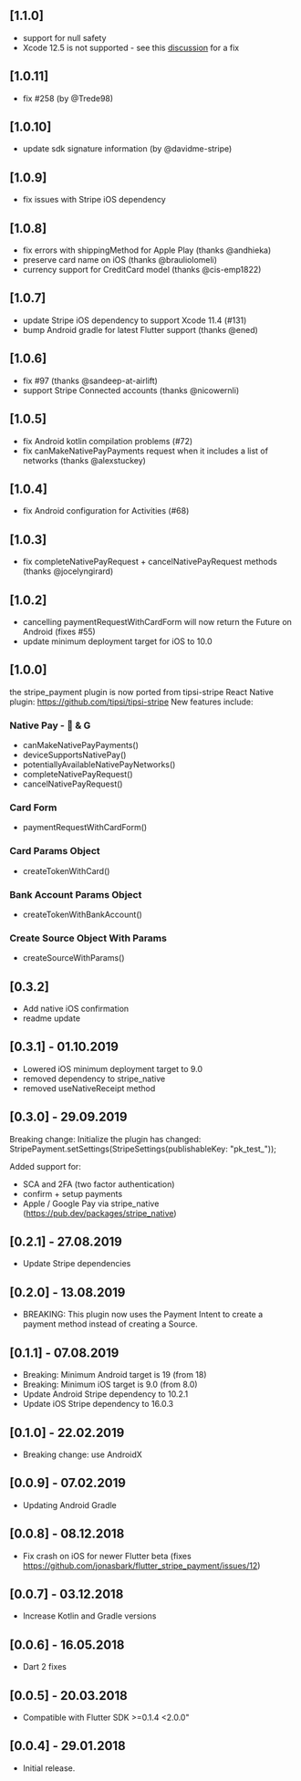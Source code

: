 ## [1.1.0]
- support for null safety
- Xcode 12.5 is not supported - see this [discussion](https://github.com/jonasbark/flutter_stripe_payment/issues/284#issuecomment-828293850) for a fix

## [1.0.11]
- fix #258 (by @Trede98)

## [1.0.10]
- update sdk signature information (by @davidme-stripe)

## [1.0.9]
- fix issues with Stripe iOS dependency

## [1.0.8]
- fix errors with shippingMethod for Apple Play (thanks @andhieka)
- preserve card name on iOS (thanks @brauliolomeli)
- currency support for CreditCard model (thanks @cis-emp1822)

## [1.0.7]
- update Stripe iOS dependency to support Xcode 11.4 (#131)
- bump Android gradle for latest Flutter support (thanks @ened)

## [1.0.6]
- fix #97 (thanks @sandeep-at-airlift)
- support Stripe Connected accounts (thanks @nicowernli)

## [1.0.5]
- fix Android kotlin compilation problems (#72)
- fix canMakeNativePayPayments request when it includes a list of networks (thanks @alexstuckey)

## [1.0.4]
- fix Android configuration for Activities (#68)

## [1.0.3]
- fix completeNativePayRequest + cancelNativePayRequest methods (thanks @jocelyngirard)

## [1.0.2]
- cancelling paymentRequestWithCardForm will now return the Future on Android (fixes #55)
- update minimum deployment target for iOS to 10.0

## [1.0.0]

the stripe_payment plugin is now ported from tipsi-stripe React Native plugin: 
https://github.com/tipsi/tipsi-stripe
New features include:
### Native Pay -  & G
- canMakeNativePayPayments()
- deviceSupportsNativePay()
- potentiallyAvailableNativePayNetworks()
- completeNativePayRequest()
- cancelNativePayRequest()
### Card Form
- paymentRequestWithCardForm()
### Card Params Object
- createTokenWithCard()
### Bank Account Params Object
- createTokenWithBankAccount()
### Create Source Object With Params
- createSourceWithParams()

## [0.3.2]

* Add native iOS confirmation
* readme update

## [0.3.1] - 01.10.2019

* Lowered iOS minimum deployment target to 9.0
* removed dependency to stripe_native
* removed useNativeReceipt method

## [0.3.0] - 29.09.2019

Breaking change:
Initialize the plugin has changed:
StripePayment.setSettings(StripeSettings(publishableKey: "pk_test_"));

Added support for:
* SCA and 2FA (two factor authentication)
* confirm + setup payments
* Apple / Google Pay via stripe_native (https://pub.dev/packages/stripe_native)


## [0.2.1] - 27.08.2019

* Update Stripe dependencies

## [0.2.0] - 13.08.2019

* BREAKING: This plugin now uses the Payment Intent to create a payment method instead of creating a Source.

## [0.1.1] - 07.08.2019

* Breaking: Minimum Android target is 19 (from 18)
* Breaking: Minimum iOS target is 9.0 (from 8.0)
* Update Android Stripe dependency to 10.2.1
* Update iOS Stripe dependency to 16.0.3

## [0.1.0] - 22.02.2019

* Breaking change: use AndroidX

## [0.0.9] - 07.02.2019

* Updating Android Gradle

## [0.0.8] - 08.12.2018

* Fix crash on iOS for newer Flutter beta (fixes https://github.com/jonasbark/flutter_stripe_payment/issues/12) 

## [0.0.7] - 03.12.2018

* Increase Kotlin and Gradle versions

## [0.0.6] - 16.05.2018

* Dart 2 fixes

## [0.0.5] - 20.03.2018

* Compatible with Flutter SDK >=0.1.4 <2.0.0"

## [0.0.4] - 29.01.2018

* Initial release.
